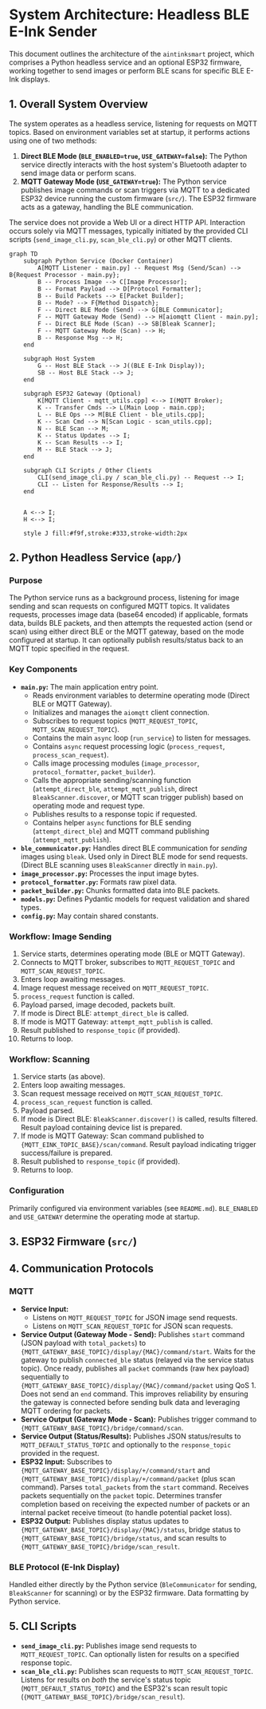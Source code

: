 # System Architecture: Headless BLE E-Ink Sender

This document outlines the architecture of the `aintinksmart` project, which comprises a Python headless service and an optional ESP32 firmware, working together to send images or perform BLE scans for specific BLE E-Ink displays.

## 1. Overall System Overview

The system operates as a headless service, listening for requests on MQTT topics. Based on environment variables set at startup, it performs actions using one of two methods:

1.  **Direct BLE Mode (`BLE_ENABLED=true`, `USE_GATEWAY=false`):** The Python service directly interacts with the host system's Bluetooth adapter to send image data or perform scans.
2.  **MQTT Gateway Mode (`USE_GATEWAY=true`):** The Python service publishes image commands or scan triggers via MQTT to a dedicated ESP32 device running the custom firmware (`src/`). The ESP32 firmware acts as a gateway, handling the BLE communication.

The service does not provide a Web UI or a direct HTTP API. Interaction occurs solely via MQTT messages, typically initiated by the provided CLI scripts (`send_image_cli.py`, `scan_ble_cli.py`) or other MQTT clients.

```mermaid
graph TD
    subgraph Python Service (Docker Container)
        A[MQTT Listener - main.py] -- Request Msg (Send/Scan) --> B{Request Processor - main.py};
        B -- Process Image --> C[Image Processor];
        B -- Format Payload --> D[Protocol Formatter];
        B -- Build Packets --> E[Packet Builder];
        B -- Mode? --> F{Method Dispatch};
        F -- Direct BLE Mode (Send) --> G[BLE Communicator];
        F -- MQTT Gateway Mode (Send) --> H[aiomqtt Client - main.py];
        F -- Direct BLE Mode (Scan) --> SB[Bleak Scanner];
        F -- MQTT Gateway Mode (Scan) --> H;
        B -- Response Msg --> H;
    end

    subgraph Host System
        G -- Host BLE Stack --> J((BLE E-Ink Display));
        SB -- Host BLE Stack --> J;
    end

    subgraph ESP32 Gateway (Optional)
        K[MQTT Client - mqtt_utils.cpp] <--> I(MQTT Broker);
        K -- Transfer Cmds --> L(Main Loop - main.cpp);
        L -- BLE Ops --> M[BLE Client - ble_utils.cpp];
        K -- Scan Cmd --> N[Scan Logic - scan_utils.cpp];
        N -- BLE Scan --> M;
        K -- Status Updates --> I;
        K -- Scan Results --> I;
        M -- BLE Stack --> J;
    end

    subgraph CLI Scripts / Other Clients
        CLI(send_image_cli.py / scan_ble_cli.py) -- Request --> I;
        CLI -- Listen for Response/Results --> I;
    end


    A <--> I;
    H <--> I;

    style J fill:#f9f,stroke:#333,stroke-width:2px
```

## 2. Python Headless Service (`app/`)

### Purpose

The Python service runs as a background process, listening for image sending and scan requests on configured MQTT topics. It validates requests, processes image data (base64 encoded) if applicable, formats data, builds BLE packets, and then attempts the requested action (send or scan) using either direct BLE or the MQTT gateway, based on the mode configured at startup. It can optionally publish results/status back to an MQTT topic specified in the request.

### Key Components

*   **`main.py`:** The main application entry point.
    *   Reads environment variables to determine operating mode (Direct BLE or MQTT Gateway).
    *   Initializes and manages the `aiomqtt` client connection.
    *   Subscribes to request topics (`MQTT_REQUEST_TOPIC`, `MQTT_SCAN_REQUEST_TOPIC`).
    *   Contains the main `async` loop (`run_service`) to listen for messages.
    *   Contains `async` request processing logic (`process_request`, `process_scan_request`).
    *   Calls image processing modules (`image_processor`, `protocol_formatter`, `packet_builder`).
    *   Calls the appropriate sending/scanning function (`attempt_direct_ble`, `attempt_mqtt_publish`, direct `BleakScanner.discover`, or MQTT scan trigger publish) based on operating mode and request type.
    *   Publishes results to a response topic if requested.
    *   Contains helper `async` functions for BLE sending (`attempt_direct_ble`) and MQTT command publishing (`attempt_mqtt_publish`).
*   **`ble_communicator.py`:** Handles direct BLE communication for *sending* images using `bleak`. Used only in Direct BLE mode for send requests. (Direct BLE scanning uses `BleakScanner` directly in `main.py`).
*   **`image_processor.py`:** Processes the input image bytes.
*   **`protocol_formatter.py`:** Formats raw pixel data.
*   **`packet_builder.py`:** Chunks formatted data into BLE packets.
*   **`models.py`:** Defines Pydantic models for request validation and shared types.
*   **`config.py`:** May contain shared constants.

### Workflow: Image Sending

1.  Service starts, determines operating mode (BLE or MQTT Gateway).
2.  Connects to MQTT broker, subscribes to `MQTT_REQUEST_TOPIC` and `MQTT_SCAN_REQUEST_TOPIC`.
3.  Enters loop awaiting messages.
4.  Image request message received on `MQTT_REQUEST_TOPIC`.
5.  `process_request` function is called.
6.  Payload parsed, image decoded, packets built.
7.  If mode is Direct BLE: `attempt_direct_ble` is called.
8.  If mode is MQTT Gateway: `attempt_mqtt_publish` is called.
9.  Result published to `response_topic` (if provided).
10. Returns to loop.

### Workflow: Scanning

1.  Service starts (as above).
2.  Enters loop awaiting messages.
3.  Scan request message received on `MQTT_SCAN_REQUEST_TOPIC`.
4.  `process_scan_request` function is called.
5.  Payload parsed.
6.  If mode is Direct BLE: `BleakScanner.discover()` is called, results filtered. Result payload containing device list is prepared.
7.  If mode is MQTT Gateway: Scan command published to `{MQTT_EINK_TOPIC_BASE}/scan/command`. Result payload indicating trigger success/failure is prepared.
8.  Result published to `response_topic` (if provided).
9.  Returns to loop.

### Configuration

Primarily configured via environment variables (see `README.md`). `BLE_ENABLED` and `USE_GATEWAY` determine the operating mode at startup.

## 3. ESP32 Firmware (`src/`)


## 4. Communication Protocols

### MQTT

*   **Service Input:**
    *   Listens on `MQTT_REQUEST_TOPIC` for JSON image send requests.
    *   Listens on `MQTT_SCAN_REQUEST_TOPIC` for JSON scan requests.
*   **Service Output (Gateway Mode - Send):** Publishes `start` command (JSON payload with `total_packets`) to `{MQTT_GATEWAY_BASE_TOPIC}/display/{MAC}/command/start`. Waits for the gateway to publish `connected_ble` status (relayed via the service status topic). Once ready, publishes all `packet` commands (raw hex payload) sequentially to `{MQTT_GATEWAY_BASE_TOPIC}/display/{MAC}/command/packet` using QoS 1. Does not send an `end` command. This improves reliability by ensuring the gateway is connected before sending bulk data and leveraging MQTT ordering for packets.
*   **Service Output (Gateway Mode - Scan):** Publishes trigger command to `{MQTT_GATEWAY_BASE_TOPIC}/bridge/command/scan`.
*   **Service Output (Status/Results):** Publishes JSON status/results to `MQTT_DEFAULT_STATUS_TOPIC` and optionally to the `response_topic` provided in the request.
*   **ESP32 Input:** Subscribes to `{MQTT_GATEWAY_BASE_TOPIC}/display/+/command/start` and `{MQTT_GATEWAY_BASE_TOPIC}/display/+/command/packet` (plus scan command). Parses `total_packets` from the `start` command. Receives packets sequentially on the `packet` topic. Determines transfer completion based on receiving the expected number of packets or an internal packet receive timeout (to handle potential packet loss).
*   **ESP32 Output:** Publishes display status updates to `{MQTT_GATEWAY_BASE_TOPIC}/display/{MAC}/status`, bridge status to `{MQTT_GATEWAY_BASE_TOPIC}/bridge/status`, and scan results to `{MQTT_GATEWAY_BASE_TOPIC}/bridge/scan_result`.

### BLE Protocol (E-Ink Display)

Handled either directly by the Python service (`BleCommunicator` for sending, `BleakScanner` for scanning) or by the ESP32 firmware. Data formatting by Python service.

## 5. CLI Scripts

*   **`send_image_cli.py`:** Publishes image send requests to `MQTT_REQUEST_TOPIC`. Can optionally listen for results on a specified response topic.
*   **`scan_ble_cli.py`:** Publishes scan requests to `MQTT_SCAN_REQUEST_TOPIC`. Listens for results on *both* the service's status topic (`MQTT_DEFAULT_STATUS_TOPIC`) and the ESP32's scan result topic (`{MQTT_GATEWAY_BASE_TOPIC}/bridge/scan_result`).